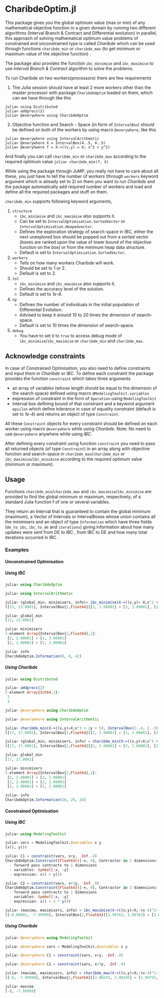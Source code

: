 # CharibdeOptim.jl

This package gives you the global optimum value (max or min) of any mathematical objective function in a given domain by running two different algorithms (Interval Branch & Contract and Differential evolution) in parallel, this approach of solving mathematical optimum value problems of constrained and unconstrained type is called *Charibde* which can be used through functions `charibde_min` or `charibde_max` (to get minimum or maximum value of the objective function) .

The package also provides the function `ibc_minimise` and `ibc_maximise` to use *Interval Branch & Contract* algorithm to solve the problems.

To run Charibde on two workers(processors) there are few requirements

1. The Julia session should have at least 2 more workers other than the master processor with package `CharibdeOptim` loaded on them, which can we have through like this
  ```
  julia> using Distributed
  julia> addprocs(2)
  julia> @everywhere using CharibdeOptim
  ```  
2. Objective function and Search - Space (in form of `IntervalBox`) should be defined on both of the workers by using macro `@everywhere`, like this
  ```
  julia> @everywhere using IntervalArithmetic
  julia> @everywhere X = IntervalBox(4..5, 4..5)
  julia> @everyhwere f = X->((x,y) = X; x^2 + y^2)
  ```
And finally you can call `charibde_min` or `charibde_max` according to the required optimum value
 `julia> charibde_min(f, X)`

While using the package through JuMP, you really not have to care about all these, you just have to tell the number of workers (through `workers` keyword argument which is already set to 2) on them you want to run *Charibde* and the package automatically add required number of workers and load and define all the required packages and stuff on them.  

`charibde_min` supports following keyword arguments,

1. `structure`
   - `ibc_minimise` and `ibc_maximise` also supports it.
   - Can be set to `IntervalOptimisation.SortedVector` or `IntervalOptimisation.Heapedvector`.
   - Defines the exploration strategy of search-space in IBC, either the next unexplored box should be popped out from a sorted vector (boxes are ranked upon the value of lower bound of the objective function on the box) or from the minimum heap data structure.
   - Default is set to `IntervalOptimisation.SortedVector`.
2. `workers`
   - Tells on how many workers Charibde will work.
   - Should be set to 1 or 2.
   - Default is set to 2.
3. `tol`
   - `ibc_minimise` and `ibc_maximise` also supports it.
   - Defines the accuracy level of the solution.
   - Default is set to *1e-6*.
4. `np`
   - Defines the number of individuals in the initial population of Differential Evolution.
   - Advised to keep it around 10 to 20 times the dimension of search-space.
   - Default is set to 10 times the dimension of search-space.
5. `debug`
   - You have to set it to `true` to access debug mode of `ibc_minimise`/`ibc_maximise` or `charibde_min` and `charibde_max`.

## Acknowledge constraints

In case of Constrained Optimisation, you also need to define constraints and input them in *Charibde* or *IBC*.
To define each constraint the package provides the function `constraint` which takes three arguments
  - an array of variables (whose length should be equal to the dimension of the search space) defined using macro `@ModelingToolkit.variables`
  - expression of constraint in the form of `Operation` using `ModelingToolkit`
  - Interval box defining bound of that constraint
  and a keyword argument `epsilon` which define tolerance in case of equality constraint (default is set to *1e-4*)
and returns an object of type `Constraint`.

All these `Constraint` objects for every constraint should be defined on each worker using macro `@everywhere` while using *Charibde*.
Note: No need to use `@everywhere` anywhere while using *IBC*.

After defining every constraint using function `constraint` you need to pass all returned objects (of type `Constraint`) in an array along with objective function and search-space in `charibde_max`/`charibde_min` or `ibc_maximise`/`ibc_minimise`  according to the required optimum value (minimum or maximum).


## Usage

Functions `charibde_min`/`charibde_max` and `ibc_maximise`/`ibc_minimise` are provided to find the global minimum or maximum, respectively, of a standard Julia function f of one or several variables.

They return an Interval that is guaranteed to contain the global minimum (maximum), a Vector of Intervals or IntervalBoxes whose union contains all the minimisers and an object of type `Information` which have three fields (`de_to_ibc`, `ibc_to_de` and `iterations`) giving information about how many updates were sent from DE to IBC , from IBC to DE and how many total iterations occurred in IBC .

### Examples

#### Unconstrained Optimisation

##### Using IBC

```julia
julia> using CharibdeOptim

julia> using IntervalArithmetic

julia> (global_min, minimisers, info)= ibc_minimise(X->((x,y)= X;x^2 + y^2), IntervalBox(2..3, 3..4))
([13, 13.0001], IntervalBox{2,Float64}[[2, 2.00001] × [3, 3.00001], [2, 2.00001] × [3, 3.00001]], CharibdeOptim.Information(0, 0, 42))

julia> global_min
[13, 13.0001]

julia> minimisers
2-element Array{IntervalBox{2,Float64},1}:
 [2, 2.00001] × [3, 3.00001]
 [2, 2.00001] × [3, 3.00001]

julia> info
CharibdeOptim.Information(0, 0, 42)
```
##### Using Charibde

```julia
julia> using Distributed

julia> addprocs(2)
2-element Array{Int64,1}:
 2
 3

julia> @everywhere using CharibdeOptim

julia> @everywhere using IntervalArithmetic

julia> charibde_min(X->((x,y)=X;x^3 + 2y + 5), IntervalBox(2..4, 2..3))
([17, 17.0001], IntervalBox{2,Float64}[[2, 2.00001] × [2, 2.00001], [2, 2.00001] × [2, 2.00001]], CharibdeOptim.Information(23, 22, 23))

julia> (global_min, minimisers, info) = charibde_min(X->((x,y)=X;x^3 + 2y + 5), IntervalBox(2..4, 2..3))
([17, 17.0001], IntervalBox{2,Float64}[[2, 2.00001] × [2, 2.00001], [2, 2.00001] × [2, 2.00001], [2, 2.00001] × [2, 2.00001]], CharibdeOptim.Information(26, 26, 26))

julia> global_min
[17, 17.0001]

julia> minimisers
3-element Array{IntervalBox{2,Float64},1}:
 [2, 2.00001] × [2, 2.00001]
 [2, 2.00001] × [2, 2.00001]
 [2, 2.00001] × [2, 2.00001]

julia> info
CharibdeOptim.Information(26, 26, 26)
```

#### Constrained Optimisation

##### Using IBC

```julia
julia> using ModelingToolkit

julia> vars = ModelingToolkit.@variables x y
(x(), y())

julia> C1 = constraint(vars, x+y, -Inf..4)
CharibdeOptim.Constraint{Float64}([-∞, 4], Contractor in 2 dimensions:
  - forward pass contracts to 1 dimensions
  - variables: Symbol[:x, :y]
  - expression: x() + y())

julia> C2 = constraint(vars, x+3y, -Inf..9)
CharibdeOptim.Constraint{Float64}([-∞, 9], Contractor in 2 dimensions:
  - forward pass contracts to 1 dimensions
  - variables: Symbol[:x, :y]
  - expression: x() + 3 * y())

julia> (maxima, maximisers, info) = ibc_maximise(X->((x,y)=X;-(x-4)^2-(y-4)^2), IntervalBox(-4..4, -4..4),[C1, C2])
([-8.00001, -7.99999], IntervalBox{2,Float64}[[1.99762, 1.99763] × [2.00237, 2.00238], [1.99768, 1.99769] × [2.00231, 2.00232], [2.00227, 2.00228] × [1.99772, 1.99773], [2.00221, 2.00222] × [1.99778, 1.99779], [1.99791, 1.99792] × [2.00208, 2.00209], [1.99797, 1.99798] × [2.00202, 2.00203], [1.9972, 1.99721] × [2.00279, 2.0028], [1.99739, 1.9974] × [2.0026, 2.00261], [1.99727, 1.99728] × [2.00272, 2.00273], [2.00212, 2.00213] × [1.99787, 1.99788]  …  [1.9993, 1.99931] × [2.00069, 2.0007], [1.99931, 1.99932] × [2.00068, 2.00069], [2.00068, 2.00069] × [1.99931, 1.99932], [2.00069, 2.00071] × [1.99929, 1.99931], [1.99928, 1.99929] × [2.00071, 2.00072], [2.00071, 2.00072] × [1.99928, 1.99929], [2.00075, 2.00076] × [1.99924, 1.99925], [2.00072, 2.00073] × [1.99927, 1.99928], [1.99932, 1.99933] × [2.00067, 2.00068], [2.0007, 2.00071] × [1.99929, 1.9993]], CharibdeOptim.Information(0, 0, 5827))
```

##### Using Charibde

```julia
julia> @everywhere using ModelingToolkit

julia> @everywhere vars = ModelingToolkit.@variables x y

julia> @everywhere C1 = constraint(vars, x+y, -Inf..4)

julia> @everywhere C2 = constraint(vars, x+3y, -Inf..9)

julia> (maxima, maximisers, info) = charibde_max(X->((x,y)=X;-(x-4)^2-(y-4)^2), IntervalBox(-4..4, -4..4), [C1, C2])
([-8, -7.99999], IntervalBox{2,Float64}[[2.00243, 2.00245] × [1.99755, 1.99757], [2.00237, 2.00238] × [1.99762, 1.99763], [1.99692, 1.99693] × [2.00307, 2.00308], [1.99699, 1.997] × [2.003, 2.00301], [2.00231, 2.00232] × [1.99768, 1.99769], [2.00224, 2.00225] × [1.99775, 1.99776], [1.99706, 1.99707] × [2.00293, 2.00294], [2.00291, 2.00292] × [1.99708, 1.99709], [2.00209, 2.0021] × [1.9979, 1.99791], [2.00216, 2.00217] × [1.99783, 1.99784]  …  [2.0008, 2.00081] × [1.99919, 1.9992], [1.9992, 1.99921] × [2.00079, 2.0008], [2.00077, 2.00078] × [1.99922, 1.99923], [1.99923, 1.99924] × [2.00076, 2.00077], [1.99922, 1.99923] × [2.00077, 2.00078], [2.00071, 2.00072] × [1.99928, 1.99929], [2.00073, 2.00074] × [1.99926, 1.99927], [1.99924, 1.99925] × [2.00075, 2.00076], [1.99925, 1.99926] × [2.00074, 2.00075], [2.00076, 2.00077] × [1.99923, 1.99924]], CharibdeOptim.Information(50, 3, 5777))

julia> maxima
[-8, -7.99999]
```
